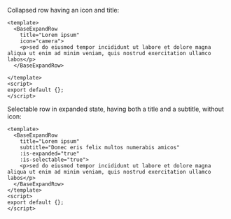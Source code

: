 Collapsed row having an icon and title:

```vue
<template>
  <BaseExpandRow
    title="Lorem ipsum"
    icon="camera">
    <p>sed do eiusmod tempor incididunt ut labore et dolore magna aliqua ut enim ad minim veniam, quis nostrud exercitation ullamco labos</p>
  </BaseExpandRow>

</template>
<script>
export default {};
</script>
```

Selectable row in expanded state, having both a title and a subtitle, without icon:

```vue
<template>
  <BaseExpandRow
    title="Lorem ipsum"
    subtitle="Donec eris felix multos numerabis amicos"
    :is-expanded="true"
    :is-selectable="true">
    <p>sed do eiusmod tempor incididunt ut labore et dolore magna aliqua ut enim ad minim veniam, quis nostrud exercitation ullamco labos</p>
  </BaseExpandRow>
</template>
<script>
export default {};
</script>
```
